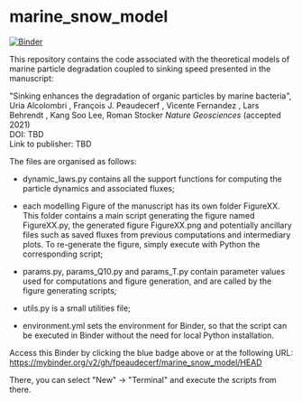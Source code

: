 # marine_snow_model

[![Binder](https://mybinder.org/badge_logo.svg)](https://mybinder.org/v2/gh/fpeaudecerf/marine_snow_model/HEAD)

This repository contains the code associated with the theoretical models of marine particle degradation coupled to sinking speed presented in the manuscript:

"Sinking enhances the degradation of organic particles by marine bacteria", 
Uria Alcolombri , François J. Peaudecerf , Vicente Fernandez , Lars Behrendt , Kang Soo Lee, Roman Stocker
*Nature Geosciences* (accepted 2021)  
DOI: TBD  
Link to publisher: TBD  

The files are organised as follows:
- dynamic_laws.py contains all the support functions for computing the particle dynamics and associated fluxes;
- each modelling Figure of the manuscript has its own folder FigureXX. This folder contains a main script generating the figure named FigureXX.py, the generated figure FigureXX.png and potentially ancillary files such as saved fluxes from previous computations and intermediary plots. To re-generate the figure, simply execute with Python the corresponding script;
- params.py, params_Q10.py and params_T.py contain parameter values used for computations and figure generation, and are called by the figure generating scripts;
- utils.py is a small utilities file;

- environment.yml sets the environment for Binder, so that the script can be executed in Binder without the need for local Python installation. 


Access this Binder by clicking the blue badge above or at the following URL:  
https://mybinder.org/v2/gh/fpeaudecerf/marine_snow_model/HEAD  

There, you can select "New" -> "Terminal" and execute the scripts from there. 
